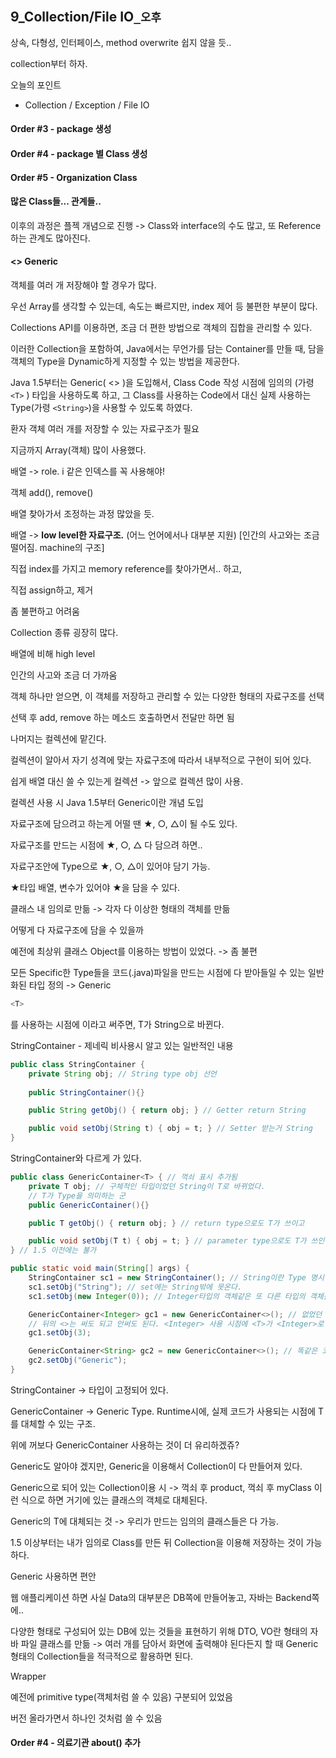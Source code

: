 ## 9_Collection/File IO`_오후`



상속, 다형성, 인터페이스, method overwrite 쉽지 않을 듯..



 collection부터 하자.



오늘의 포인트

- Collection / Exception / File IO





#### Order #3 - package 생성

#### Order #4 - package 별 Class 생성

#### Order #5 - Organization Class





#### 많은 Class들... 관계들..

이후의 과정은 플젝 개념으로 진행 -> Class와 interface의 수도 많고, 또 Reference하는 관계도 많아진다.





#### <> Generic

객체를 여러 개 저장해야 할 경우가 많다.

우선 Array를 생각할 수 있는데, 속도는 빠르지만, index 제어 등 불편한 부분이 많다.



Collections API를 이용하면, 조금 더 편한 방법으로 객체의 집합을 관리할 수 있다.



이러한 Collection을 포함하여, Java에서는 무언가를 담는 Container를 만들 때, 담을 객체의 Type을 Dynamic하게 지정할 수 있는 방법을 제공한다.



Java 1.5부터는 Generic( <> )을 도입해서, Class Code 작성 시점에 임의의 (가령 `<T>` ) 타입을 사용하도록 하고, 그 Class를 사용하는 Code에서 <T> 대신 실제 사용하는 Type(가령 `<String>`)을 사용할 수 있도록 하였다.



환자 객체 여러 개를 저장할 수 있는 자료구조가 필요

지금까지 Array(객체) 많이 사용했다.

배열 -> role. i 같은 인덱스를 꼭 사용해야!

객체 add(), remove()

배열 찾아가서 조정하는 과정 많았을 듯.

배열 -> **low level한 자료구조.** (어느 언어에서나 대부분 지원) [인간의 사고와는 조금 떨어짐. machine의 구조]

직접 index를 가지고 memory reference를 찾아가면서.. 하고,

직접 assign하고, 제거

좀 불편하고 어려움



Collection 종류 굉장히 많다.

배열에 비해 high level

인간의 사고와 조금 더 가까움

객체 하나만 얻으면, 이 객체를 저장하고 관리할 수 있는 다양한 형태의 자료구조를 선택

선택 후 add, remove 하는 메소드 호출하면서 전달만 하면 됨

나머지는 컬렉션에 맡긴다.

컬렉션이 알아서 자기 성격에 맞는 자료구조에 따라서 내부적으로 구현이 되어 있다.

쉽게 배열 대신 쓸 수 있는게 컬렉션 -> 앞으로 컬렉션 많이 사용.



컬렉션 사용 시 Java 1.5부터 Generic이란 개념 도입

자료구조에 담으려고 하는게 어떨 땐 ★, ○, △이 될 수도 있다.

자료구조를 만드는 시점에 ★, ○, △ 다 담으려 하면..

자료구조안에 Type으로 ★, ○, △이 있어야 담기 가능.

★타입 배열, 변수가 있어야 ★을 담을 수 있다.



클래스 내 임의로 만듦 -> 각자 다 이상한 형태의 객체를 만듦

어떻게 다 자료구조에 담을 수 있을까

예전에 최상위 클래스 Object를 이용하는 방법이 있었다. -> 좀 불편

모든 Specific한 Type들을 코드(.java)파일을 만드는 시점에 다 받아들일 수 있는 일반화된 타입 정의 -> Generic



```java
<T>
```

<T>를 사용하는 시점에 <String>이라고 써주면, T가 String으로 바뀐다.



StringContainer - 제네릭 비사용시 알고 있는 일반적인 내용

```java
public class StringContainer {
	private String obj; // String type obj 선언
	
    public StringContainer(){}

    public String getObj() { return obj; } // Getter return String

    public void setObj(String t) { obj = t; } // Setter 받는거 String
}
```



StringContainer와 다르게 <T>가 있다.

```java
public class GenericContainer<T> { // 꺽쇠 표시 추가됨
    private T obj; // 구체적인 타입이었던 String이 T로 바뀌었다.
    // T가 Type을 의미하는 군
    public GenericContainer(){}

    public T getObj() { return obj; } // return type으로도 T가 쓰이고

    public void setObj(T t) { obj = t; } // parameter type으로도 T가 쓰인다.
} // 1.5 이전에는 불가
```



```java
public static void main(String[] args) {
    StringContainer sc1 = new StringContainer(); // String이란 Type 명시
    sc1.setObj("String"); // set에는 String밖에 못온다.
    sc1.setObj(new Integer(0)); // Integer타입의 객체같은 또 다른 타입의 객체를 StringContainer에 담을 수 있는 방법이 없다.

    GenericContainer<Integer> gc1 = new GenericContainer<>(); // 없었던 <Integer> 추가
    // 뒤의 <>는 써도 되고 안써도 된다. <Integer> 사용 시점에 <T>가 <Integer>로 바뀐다.
    gc1.setObj(3);

    GenericContainer<String> gc2 = new GenericContainer<>(); // 똑같은 코드를 가지고 String type을 표현하고 싶다.
    gc2.setObj("Generic");
}
```



StringContainer -> 타입이 고정되어 있다.

GenericContainer -> Generic Type. Runtime시에, 실제 코드가 사용되는 시점에 T를 대체할 수 있는 구조.

위에 꺼보다 GenericContainer  사용하는 것이 더 유리하겠쥬?

Generic도 알아야 겠지만, Generic을 이용해서 Collection이 다 만들어져 있다.

Generic으로 되어 있는 Collection이용 시 -> 꺽쇠 후 product, 꺽쇠 후 myClass 이런 식으로 하면 거기에 있는 클래스의 객체로 대체된다.



Generic의 T에 대체되는 것 -> 우리가 만드는 임의의 클래스들은 다 가능.



1.5 이상부터는 내가 임의로 Class를 만든 뒤 Collection을 이용해 저장하는 것이 가능하다.

Generic 사용하면 편안



웹 애플리케이션 하면 사실 Data의 대부분은 DB쪽에 만들어놓고, 자바는 Backend쪽에..

다양한 형태로 구성되어 있는 DB에 있는 것들을 표현하기 위해 DTO, VO란 형태의 자바 파일 클래스를 만듦 -> 여러 개를 담아서 화면에 출력해야 된다든지 할 때 Generic 형태의 Collection들을 적극적으로 활용하면 된다.



Wrapper

예전에 primitive type(객체처럼 쓸 수 있음) 구분되어 있었음

버전 올라가면서 하나인 것처럼 쓸 수 있음





#### Order #4 - 의료기관 about() 추가







